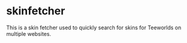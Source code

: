 # skinfetcher
This is a skin fetcher used to quickly search for skins for Teeworlds on multiple websites.
